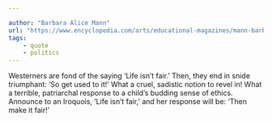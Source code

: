 ```yaml
---

author: "Barbara Alice Mann"
url: "https://www.encyclopedia.com/arts/educational-magazines/mann-barbara-alice-1947"
tags: 
    - quote
    - politics
---
```


Westerners are fond of the saying ‘Life isn’t fair.’ Then, they end in snide triumphant: ‘So get used to it!’ What a cruel, sadistic notion to revel in! What a terrible, patriarchal response to a child’s budding sense of ethics. Announce to an Iroquois, ‘Life isn’t fair,’ and her response will be: ‘Then make it fair!’
